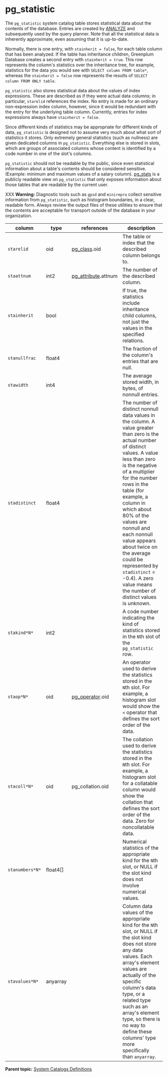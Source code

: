 # pg_statistic 

The `pg_statistic` system catalog table stores statistical data about the contents of the database. Entries are created by [ANALYZE](../sql_commands/ANALYZE.html) and subsequently used by the query planner. Note that all the statistical data is inherently approximate, even assuming that it is up-to-date.

Normally, there is one entry, with `stainherit = false`, for each table column that has been analyzed. If the table has inheritance children, Greenplum Database creates a second entry with `stainherit = true`. This row represents the column's statistics over the inheritance tree, for example, statistics for the data you would see with `SELECT column FROM table*`, whereas the `stainherit = false` row represents the results of `SELECT column FROM ONLY table`.

`pg_statistic` also stores statistical data about the values of index expressions. These are described as if they were actual data columns; in particular, `starelid` references the index. No entry is made for an ordinary non-expression index column, however, since it would be redundant with the entry for the underlying table column. Currently, entries for index expressions always have `stainherit = false`.

Since different kinds of statistics may be appropriate for different kinds of data, `pg_statistic` is designed not to assume very much about what sort of statistics it stores. Only extremely general statistics \(such as nullness\) are given dedicated columns in `pg_statistic`. Everything else is stored in slots, which are groups of associated columns whose content is identified by a code number in one of the slot's columns.

`pg_statistic` should not be readable by the public, since even statistical information about a table's contents should be considered sensitive. \(Example: minimum and maximum values of a salary column\). [pg\_stats](pg_stats.html) is a publicly readable view on `pg_statistic` that only exposes information about those tables that are readable by the current user.

XXX **Warning:** Diagnostic tools such as `gpsd` and `minirepro` collect sensitive information from `pg_statistic`, such as histogram boundaries, in a clear, readable form. Always review the output files of these utilities to ensure that the contents are acceptable for transport outside of the database in your organization.

|column|type|references|description|
|------|----|----------|-----------|
|`starelid`|oid|[pg\_class](pg_class.html).oid|The table or index that the described column belongs to.|
|`staattnum`|int2|[pg\_attribute](pg_attribute.html).attnum|The number of the described column.|
|`stainherit`|bool| |If true, the statistics include inheritance child columns, not just the values in the specified relations.|
|`stanullfrac`|float4| |The fraction of the column's entries that are null.|
|`stawidth`|int4| |The average stored width, in bytes, of nonnull entries.|
|`stadistinct`|float4| |The number of distinct nonnull data values in the column. A value greater than zero is the actual number of distinct values. A value less than zero is the negative of a multiplier for the number rows in the table \(for example, a column in which about 80% of the values are nonnull and each nonnull value appears about twice on the average could be represented by `stadistinct` = -0.4\). A zero value means the number of distinct values is unknown.|
|`stakind*N*`|int2| |A code number indicating the kind of statistics stored in the `N`th slot of the `pg_statistic` row.|
|`staop*N*`|oid|[pg\_operator](pg_operator.html).oid|An operator used to derive the statistics stored in the `N`th slot. For example, a histogram slot would show the `<` operator that defines the sort order of the data.|
|`stacoll*N*`|oid|pg\_collation.oid|The collation used to derive the statistics stored in the `N`th slot. For example, a histogram slot for a collatable column would show the collation that defines the sort order of the data. Zero for noncollatable data.|
|`stanumbers*N*`|float4\[\]| |Numerical statistics of the appropriate kind for the `N`th slot, or NULL if the slot kind does not involve numerical values.|
|`stavalues*N*`|anyarray| |Column data values of the appropriate kind for the `N`th slot, or NULL if the slot kind does not store any data values. Each array's element values are actually of the specific column's data type, or a related type such as an array's element type, so there is no way to define these columns' type more specifically than `anyarray`.|

**Parent topic:** [System Catalogs Definitions](../system_catalogs/catalog_ref-html.html)

